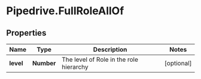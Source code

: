 # Pipedrive.FullRoleAllOf

## Properties

Name | Type | Description | Notes
------------ | ------------- | ------------- | -------------
**level** | **Number** | The level of Role in the role hierarchy | [optional] 


